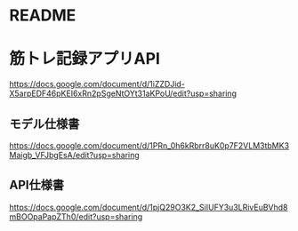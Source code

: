 # README  
# 筋トレ記録アプリAPI
https://docs.google.com/document/d/1iZZDJid-X5arpEDF46pKEI6xRn2pSgeNtOYt31aKPoU/edit?usp=sharing

## モデル仕様書
https://docs.google.com/document/d/1PRn_0h6kRbrr8uK0p7F2VLM3tbMK3Maigb_VFJbgEsA/edit?usp=sharing

## API仕様書
https://docs.google.com/document/d/1pjQ29O3K2_SiIUFY3u3LRivEuBVhd8mBOOpaPapZTh0/edit?usp=sharing

